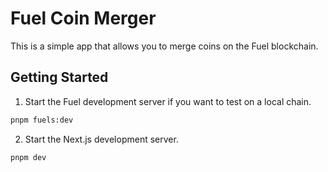 # Fuel Coin Merger

This is a simple app that allows you to merge coins on the Fuel blockchain.

## Getting Started

1. Start the Fuel development server if you want to test on a local chain.

```bash
pnpm fuels:dev
```

2. Start the Next.js development server.

```bash
pnpm dev
```
